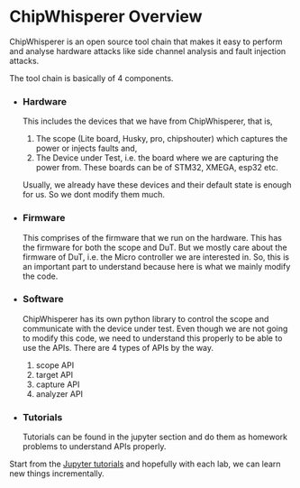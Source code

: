 # ChipWhisperer Overview

ChipWhisperer is an open source tool chain that makes it easy to perform and analyse hardware attacks like side channel analysis and fault injection attacks.

The tool chain is basically of 4 components.

- ### Hardware
    This includes the devices that we have from ChipWhisperer, that is, 
    1. The scope (Lite board, Husky, pro, chipshouter) which captures the power or injects faults and,
    2. The Device under Test, i.e. the board where we are capturing the power from. These boards can be of STM32, XMEGA, esp32 etc.

    Usually, we already have these devices and their default state is enough for us. So we dont modify them much.

- ### Firmware
    This comprises of the firmware that we run on the hardware. This has the firmware for both the scope and DuT. But we mostly care about the firmware of DuT, i.e. the Micro controller we are interested in. So, this is an important part to understand because here is what we mainly modify the code.
- ### Software

    ChipWhisperer has its own python library to control the scope and communicate with the device under test. Even though we are not going to modify this code, we need to understand this properly to be able to use the APIs. There are 4 types of APIs by the way.

    1. scope API
    2. target API
    3. capture API
    4. analyzer API
- ### Tutorials
    Tutorials can be found in the jupyter section and do them as homework problems to understand APIs properly.

Start from the [Jupyter tutorials](jupyter/readme.md) and hopefully with each lab, we can learn new things incrementally.
